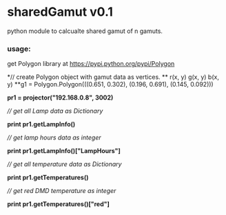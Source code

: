sharedGamut v0.1
====================

python module to calcualte shared gamut of n gamuts. 


### usage:

get Polygon library at https://pypi.python.org/pypi/Polygon 


*// create Polygon object with gamut data as vertices.
**                         r(x, y)         g(x, y)         b(x, y) 
**g1 = Polygon.Polygon(((0.651, 0.302), (0.196, 0.691), (0.145, 0.092)))

**pr1 = projector("192.168.0.8", 3002)**

*// get all Lamp data as Dictionary*

**print pr1.getLampInfo()**

*// get lamp hours data as integer*

**print pr1.getLampInfo()["LampHours"]**



*// get all temperature data as Dictionary*

**print pr1.getTemperatures()**

*// get red DMD temperature as integer*

**print pr1.getTemperatures()["red"]**

